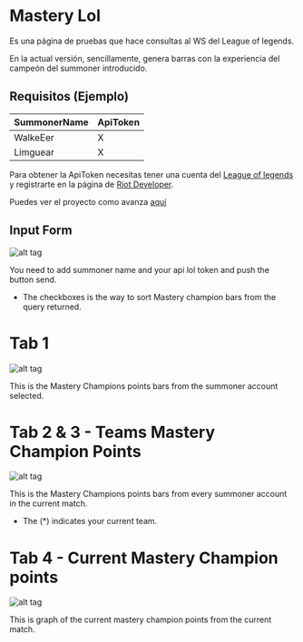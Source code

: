 # Mastery Lol
Es una página de pruebas que hace consultas al WS del League of legends.

En la actual versión, sencillamente, genera barras con la experiencia del campeón
del summoner introducido.

## Requisitos (Ejemplo)
| SummonerName | ApiToken |
| ------------ | -------- |
| WalkeEer     |     X    |
| Limguear     |     X    |

Para obtener la ApiToken necesitas tener una cuenta del [League of legends](http://euw.leagueoflegends.com/es) y registrarte en la página de [Riot Developer](https://developer.riotgames.com/).

Puedes ver el proyecto como avanza [aquí](https://rgraciama.github.io/mastery_lol/)

## Input Form

![alt tag](https://github.com/rgraciama/mastery_lol/blob/master/img/readme/1_input.jpg)

You need to add summoner name and your api lol token and push the button send.

* The checkboxes is the way to sort Mastery champion bars from the query returned.

# Tab 1

![alt tag](https://github.com/rgraciama/mastery_lol/blob/master/img/readme/2_tab1.jpg)

This is the Mastery Champions points bars from the summoner account selected.

# Tab 2 & 3 - Teams Mastery Champion Points

![alt tag](https://github.com/rgraciama/mastery_lol/blob/master/img/readme/3_tab23.jpg)

This is the Mastery Champions points bars from every summoner account in the current match.

* The (*) indicates your current team.

# Tab 4 - Current Mastery Champion points

![alt tag](https://github.com/rgraciama/mastery_lol/blob/master/img/readme/4_tab4.jpg)

This is graph of the current mastery champion points from the current match.

